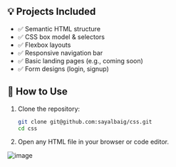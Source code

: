 
## 💡 Projects Included

- ✅ Semantic HTML structure
- ✅ CSS box model & selectors
- ✅ Flexbox layouts
- ✅ Responsive navigation bar
- ✅ Basic landing pages (e.g., coming soon)
- ✅ Form designs (login, signup)

## 🚀 How to Use

1. Clone the repository:
   ```bash
   git clone git@github.com:sayalbaig/css.git
   cd css
2. Open any HTML file in your browser or code editor.

![image](https://github.com/user-attachments/assets/79628f61-2703-433e-a269-63cefbb6ad43)
